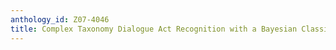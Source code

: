 ```yaml
---
anthology_id: Z07-4046
title: Complex Taxonomy Dialogue Act Recognition with a Bayesian Classifier
---
```

